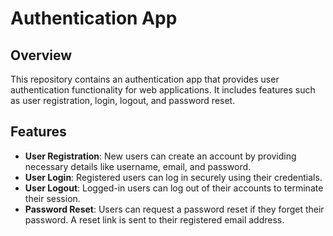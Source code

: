 # Authentication App

## Overview

This repository contains an authentication app that provides user authentication functionality for web applications. It includes features such as user registration, login, logout, and password reset.

## Features

- **User Registration**: New users can create an account by providing necessary details like username, email, and password.
- **User Login**: Registered users can log in securely using their credentials.
- **User Logout**: Logged-in users can log out of their accounts to terminate their session.
- **Password Reset**: Users can request a password reset if they forget their password. A reset link is sent to their registered email address.
